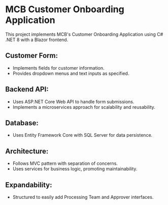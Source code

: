 # MCB Customer Onboarding Application
This project implements MCB's Customer Onboarding Application using C# .NET 8 with a Blazor frontend.

## Customer Form:
* Implements fields for customer information.
* Provides dropdown menus and text inputs as specified.

## Backend API:

* Uses ASP.NET Core Web API to handle form submissions.
* Implements a microservices approach for scalability and reusability.


## Database:
* Uses Entity Framework Core with SQL Server for data persistence.

## Architecture:
* Follows MVC pattern with separation of concerns.
* Uses services for business logic, promoting maintainability.


## Expandability:
* Structured to easily add Processing Team and Approver interfaces.
